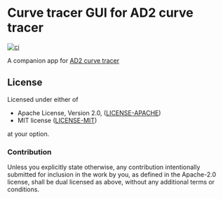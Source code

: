 # Curve tracer GUI for AD2 curve tracer

[![ci](https://travis-ci.org/knack-supply/curve-tracer.svg)](https://travis-ci.org/knack-supply/curve-tracer)

A companion app for [AD2 curve tracer](https://knack.supply/product/ad2ct/)

## License

Licensed under either of

 * Apache License, Version 2.0, ([LICENSE-APACHE](LICENSE-APACHE))
 * MIT license ([LICENSE-MIT](LICENSE-MIT))

at your option.

### Contribution

Unless you explicitly state otherwise, any contribution intentionally submitted
for inclusion in the work by you, as defined in the Apache-2.0 license, shall be dual licensed as above, without any
additional terms or conditions.
